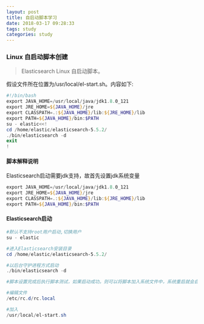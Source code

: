 ```yaml
---
layout: post
title: 自启动脚本学习
date: 2018-03-17 09:28:33
tags: study
categories: study
---
```



### Linux 自启动脚本创建

>Elasticsearch Linux 自启动脚本。

假设文件所在位置为/usr/local/el-start.sh。内容如下:

```powershell
#!/bin/bash
export JAVA_HOME=/usr/local/java/jdk1.8.0_121
export JRE_HOME=${JAVA_HOME}/jre
export CLASSPATH=.:${JAVA_HOME}/lib:${JRE_HOME}/lib
export PATH=${JAVA_HOME}/bin:$PATH
su - elastic<<!
cd /home/elastic/elasticsearch-5.5.2/
./bin/elasticsearch -d
exit
!
```

#### 脚本解释说明
Elasticsearch启动需要jdk支持，故首先设置jdk系统变量
```powershell
export JAVA_HOME=/usr/local/java/jdk1.8.0_121
export JRE_HOME=${JAVA_HOME}/jre
export CLASSPATH=.:${JAVA_HOME}/lib:${JRE_HOME}/lib
export PATH=${JAVA_HOME}/bin:$PATH
```

#### Elasticsearch启动
```powershell
#默认不支持root用户启动,切换用户
su - elastic

#进入Elasticsearch安装目录
cd /home/elastic/elasticsearch-5.5.2/

#以后台守护进程方式启动
./bin/elasticsearch -d

#脚本设置完成后执行脚本测试，如果启动成功。则可以将脚本加入系统文件中，系统重启就会自动加载。

#编辑文件
/etc/rc.d/rc.local

#加入
/usr/local/el-start.sh
```